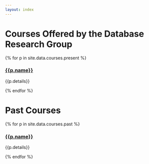 ```yaml
---
layout: index
---
```


# Courses Offered by the Database Research Group

<div>
{% for p in site.data.courses.present %}
    <h3>
        <a href="{{p.url}}" target="_blank"> {{p.name}} </a>
    </h3>
   <p>{{p.details}}</p>
{% endfor %}
</div>

# Past Courses 

<div>
{% for p in site.data.courses.past %}
    <h3>
        <a href="{{p.url}}" target="_blank"> {{p.name}} </a>
    </h3>
   <p>{{p.details}}</p>
{% endfor %}
</div>

